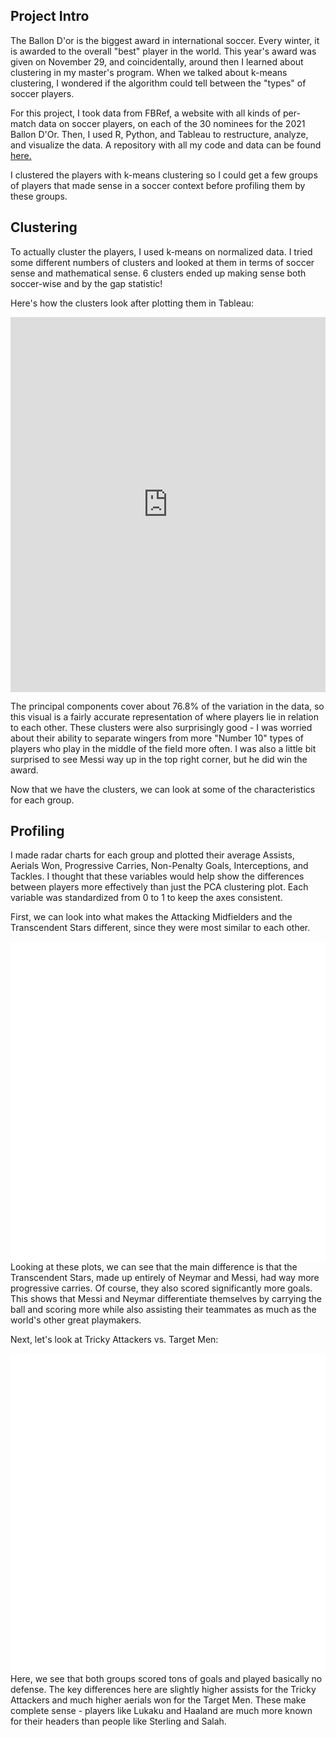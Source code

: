 <!-- ## Ballon D'Or Analysis -->

## Project Intro

The Ballon D'or is the biggest award in international soccer. Every winter, it is awarded to the overall "best" player in the world. This year's award was given on November 29, and coincidentally, around then I learned about clustering in my master's program. When we talked about k-means clustering, I wondered if the algorithm could tell between the "types" of soccer players.

For this project, I took data from FBRef, a website with all kinds of per-match data on soccer players, on each of the 30 nominees for the 2021 Ballon D'Or. Then, I used R, Python, and Tableau to restructure, analyze, and visualize the data. A repository with all my code and data can be found <a href="https://github.com/jcmeulle/ballon_d-or_analysis"> here. </a>

I clustered the players with k-means clustering so I could get a few groups of players that made sense in a soccer context before profiling them by these groups.

## Clustering

To actually cluster the players, I used k-means on normalized data. I tried some different numbers of clusters and looked at them in terms of soccer sense and mathematical sense. 6 clusters ended up making sense both soccer-wise and by the gap statistic!

Here's how the clusters look after plotting them in Tableau:

<iframe seamless frameborder="0" src="https://public.tableau.com/views/fbclust/Sheet2?:embed=yes&:display_count=yes&:showVizHome=no" width = '100%' height = '600'></iframe> 

The principal components cover about 76.8% of the variation in the data, so this visual is a fairly accurate representation of where players lie in relation to each other. These clusters were also surprisingly good - I was worried about their ability to separate wingers from more "Number 10" types of players who play in the middle of the field more often. I was also a little bit surprised to see Messi way up in the top right corner, but he did win the award.

Now that we have the clusters, we can look at some of the characteristics for each group.

## Profiling

I made radar charts for each group and plotted their average Assists, Aerials Won, Progressive Carries, Non-Penalty Goals, Interceptions, and Tackles. I thought that these variables would help show the differences between players more effectively than just the PCA clustering plot. Each variable was standardized from 0 to 1 to keep the axes consistent.

First, we can look into what makes the Attacking Midfielders and the Transcendent Stars different, since they were most similar to each other.

<div class="box">
  <iframe src="//plotly.com/~jcmeulle/24.embed" frameborder="0" scrolling="no" width="50%" height="512" align="left"> </iframe>
</div>

<div class="box">
  <iframe src="//plotly.com/~jcmeulle/33.embed" frameborder="0" scrolling="no" width="50%" height="512" align="right"></iframe>
</div>

Looking at these plots, we can see that the main difference is that the Transcendent Stars, made up entirely of Neymar and Messi, had way more progressive carries. Of course, they also scored significantly more goals. This shows that Messi and Neymar differentiate themselves by carrying the ball and scoring more while also assisting their teammates as much as the world's other great playmakers.

Next, let's look at Tricky Attackers vs. Target Men:

<div class="box">
  <iframe src="//plotly.com/~jcmeulle/35.embed" frameborder="0" scrolling="no" width="50%" height="512" align="left"> </iframe>
</div>

<div class="box">
  <iframe src="//plotly.com/~jcmeulle/31.embed" frameborder="0" scrolling="no" width="50%" height="512" align="right"></iframe>
</div>

Here, we see that both groups scored tons of goals and played basically no defense. The key differences here are slightly higher assists for the Tricky Attackers and much higher aerials won for the Target Men. These make complete sense - players like Lukaku and Haaland are much more known for their headers than people like Sterling and Salah.
